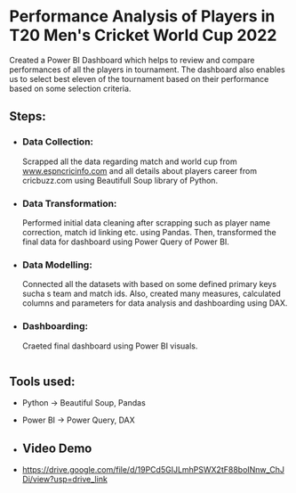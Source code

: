 # Performance Analysis of Players in T20 Men's Cricket World Cup 2022
Created a Power BI Dashboard which helps to review and compare performances of all the players in tournament. 
The dashboard also enables us to select best eleven of the tournament based on their performance based on some selection criteria.

## Steps:
- ### Data Collection:
    Scrapped all the data regarding match and world cup from www.espncricinfo.com and all details about players career from cricbuzz.com using Beautifull Soup library of Python.
    
- ### Data Transformation:
    Performed initial data cleaning after scrapping such as player name correction, match id linking etc. using Pandas.
    Then, transformed the final data for dashboard using Power Query of Power BI.

- ### Data Modelling:
    Connected all the datasets with based on some defined primary keys sucha s team and match ids. Also, created many measures, calculated columns and parameters for data analysis and dashboarding using DAX.
 
- ### Dashboarding:
    Craeted final dashboard using Power BI visuals.
    ```

## Tools used:
- Python -> Beautiful Soup, Pandas
- Power BI -> Power Query, DAX

- ## Video Demo
- <https://drive.google.com/file/d/19PCd5GIJLmhPSWX2tF88boINnw_ChJDi/view?usp=drive_link>
  
